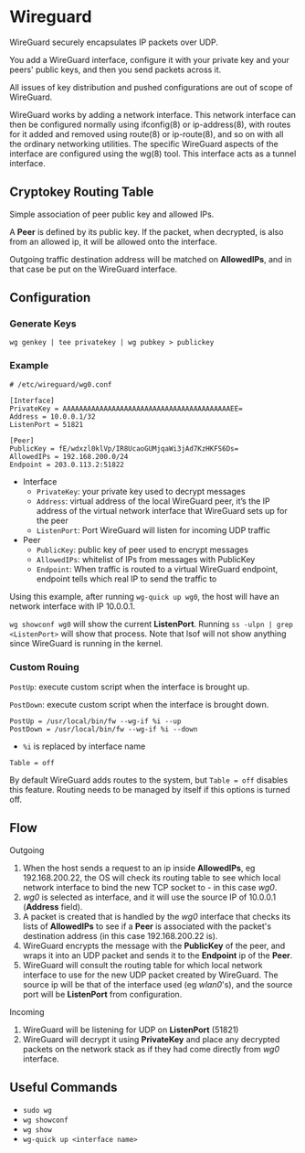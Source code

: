 # Wireguard

WireGuard securely encapsulates IP packets over UDP.

You add a WireGuard interface, configure it with your private key and your peers' public keys, and then you send packets across it.

All issues of key distribution and pushed configurations are out of scope of WireGuard.

WireGuard works by adding a network interface. This network interface can then be configured normally using ifconfig(8) or ip-address(8), with routes for it added and removed using route(8) or ip-route(8), and so on with all the ordinary networking utilities. The specific WireGuard aspects of the interface are configured using the wg(8) tool. This interface acts as a tunnel interface.

## Cryptokey Routing Table

Simple association of peer public key and allowed IPs.

A **Peer** is defined by its public key. If the packet, when decrypted, is also from an allowed ip, it will be allowed onto the interface.

Outgoing traffic destination address will be matched on **AllowedIPs**, and in that case be put on the WireGuard interface.

## Configuration

### Generate Keys

```
wg genkey | tee privatekey | wg pubkey > publickey
```

### Example

```
# /etc/wireguard/wg0.conf

[Interface]
PrivateKey = AAAAAAAAAAAAAAAAAAAAAAAAAAAAAAAAAAAAAAAAAEE=
Address = 10.0.0.1/32
ListenPort = 51821

[Peer]
PublicKey = fE/wdxzl0klVp/IR8UcaoGUMjqaWi3jAd7KzHKFS6Ds=
AllowedIPs = 192.168.200.0/24
Endpoint = 203.0.113.2:51822
```

- Interface
    - `PrivateKey`: your private key used to decrypt messages
    - `Address`: virtual address of the local WireGuard peer, it’s the IP address of the virtual network interface that WireGuard sets up for the peer
    - `ListenPort`: Port WireGuard will listen for incoming UDP traffic
- Peer
    - `PublicKey`: public key of peer used to encrypt messages
    - `AllowedIPs`: whitelist of IPs from messages with PublicKey
    - `Endpoint`: When traffic is routed to a virtual WireGuard endpoint, endpoint tells which real IP to send the traffic to

Using this example, after running `wg-quick up wg0`, the host will have an network interface with IP 10.0.0.1.


`wg showconf wg0` will show the current **ListenPort**. Running `ss -ulpn | grep <ListenPort>` will show that process. Note that lsof will not show anything since WireGuard is running in the kernel.

### Custom Rouing

`PostUp`: execute custom script when the interface is brought up.

`PostDown`: execute custom script when the interface is brought down.

```
PostUp = /usr/local/bin/fw --wg-if %i --up
PostDown = /usr/local/bin/fw --wg-if %i --down
```

- `%i` is replaced by interface name

```
Table = off
```

By default WireGuard adds routes to the system, but `Table = off` disables this feature. Routing needs to be managed by itself if this options is turned off.

## Flow

Outgoing

1. When the host sends a request to an ip inside **AllowedIPs**, eg 192.168.200.22, the OS will check its routing table to see which local network interface to bind the new TCP socket to - in this case *wg0*.
2. *wg0* is selected as interface, and it will use the source IP of 10.0.0.1 (**Address** field).
3. A packet is created that is handled by the *wg0* interface that checks its lists of **AllowedIPs** to see if a **Peer** is associated with the packet's destination address (in this case 192.168.200.22 is).
4. WireGuard encrypts the message with the **PublicKey** of the peer, and wraps it into an UDP packet and sends it to the **Endpoint** ip of the **Peer**.
5. WireGuard will consult the routing table for which local network interface to use for the new UDP packet created by WireGuard. The source ip will be that of the interface used (eg *wlan0*'s), and the source port will be **ListenPort** from configuration.

Incoming

1. WireGuard will be listening for UDP on **ListenPort** (51821)
2. WireGuard will decrypt it using **PrivateKey** and place any decrypted packets on the network stack as if they had come directly from *wg0* interface.

## Useful Commands

- `sudo wg`
- `wg showconf`
- `wg show`
- `wg-quick up <interface name>`

